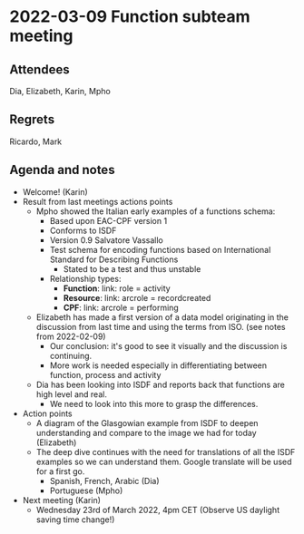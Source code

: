 # 2022-03-09 Function subteam meeting


## Attendees

Dia, Elizabeth, Karin, Mpho


## Regrets

Ricardo, Mark


## Agenda and notes



* Welcome! (Karin)
* Result from last meetings actions points
    * Mpho showed the Italian early examples of a functions schema:
        * Based upon EAC-CPF version 1 
        * Conforms to ISDF
        * Version 0.9 Salvatore Vassallo
        * Test schema for encoding functions based on International Standard for Describing Functions
            * Stated to be a test and thus unstable
        * Relationship types:
            * **Function**: link: role = activity
            * **Resource**: link: arcrole = recordcreated
            * **CPF**: link: arcrole = performing
    * Elizabeth has made a first version of a data model originating in the discussion from last time and using the terms from ISO. (see notes from 2022-02-09)
        * Our conclusion: it's good to see it visually and the discussion is continuing.
        * More work is needed especially in differentiating between function, process and activity
    * Dia has been looking into ISDF and reports back that functions are high level and real. 
        * We need to look into this more to grasp the differences.
* Action points
    * A diagram of the Glasgowian example from ISDF to deepen understanding and compare to the image we had for today (Elizabeth)
    * The deep dive continues with the need for translations of all the ISDF examples so we can understand them. Google translate will be used for a first go.
        * Spanish, French, Arabic (Dia)
        * Portuguese (Mpho)
* Next meeting (Karin)
    * Wednesday 23rd of March 2022, 4pm CET (Observe US daylight saving time change!)
